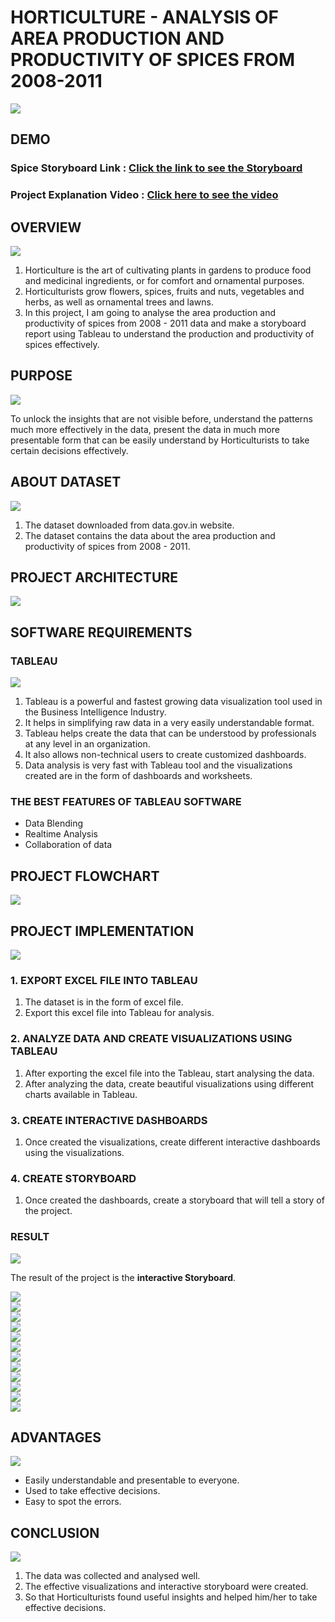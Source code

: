 # HORTICULTURE - ANALYSIS OF AREA PRODUCTION AND PRODUCTIVITY OF SPICES FROM 2008-2011
<img src="https://github.com/surendhar-code/Analysis-of-Crop-Production/blob/main/Analysis%20of%20Spices%20Production%20Storyboard/Screenshots/Screenshot%20(799).png"> <br>
## DEMO
### Spice Storyboard Link : [Click the link to see the Storyboard](https://public.tableau.com/shared/Z2BBCKD7H?:display_count=y&:origin=viz_share_link)
### Project Explanation Video : [Click here to see the video](https://youtu.be/bi9iJYxqblE)
## OVERVIEW
<img src="https://iti.directory/sites/iti.directory/files/ITI-trade-Horticulture.jpg" /> <br>
1. Horticulture is the art of cultivating plants in gardens to produce food and medicinal ingredients, or for comfort and ornamental purposes.
2. Horticulturists grow flowers, spices, fruits and nuts, vegetables and herbs, as well as ornamental trees and lawns. 
3. In this project, I am going to analyse the area production and productivity of spices from 2008 - 2011 data and make a storyboard report using Tableau to understand the production and productivity of spices effectively. 
## PURPOSE
<img src="https://objectiveit.com/wp-content/uploads/2018/12/unlock-data-insights.png" /> <br>

To unlock the insights that are not visible before, understand the patterns much 
more effectively in the data, present the data in much more presentable form that can be easily 
understand by Horticulturists to take certain decisions effectively.
## ABOUT DATASET
<img src="https://s3.amazonaws.com/di-newsletter/images/mobile/dd/11.png" data-align="center"/> <br>
1. The dataset downloaded from data.gov.in website. 
2. The dataset contains the data about the area production and productivity of spices from 2008 - 2011. 
## PROJECT ARCHITECTURE
<img src="https://github.com/surendhar-code/Analysis-of-Crop-Production/blob/main/Analysis%20of%20Spices%20Production%20Storyboard/Project%20Report/PROJECT%20ARCHITECTURE.jpg" /> <br>
## SOFTWARE REQUIREMENTS
### TABLEAU
<img src="https://datavizblog.files.wordpress.com/2018/12/tableau-logo.jpg" /> <br>
1. Tableau is a powerful and fastest growing data visualization tool used in the Business Intelligence Industry. 
2. It helps in simplifying raw data in a very easily understandable format. 
3. Tableau helps create the data that can be understood by professionals at any level in an organization. 
4. It also allows non-technical users to create customized dashboards. 
5. Data analysis is very fast with Tableau tool and the visualizations created are in the form of 
dashboards and worksheets. 
### THE BEST FEATURES OF TABLEAU SOFTWARE
* Data Blending
* Realtime Analysis
* Collaboration of data
## PROJECT FLOWCHART
<img src="https://github.com/surendhar-code/Analysis-of-Crop-Production/blob/main/Analysis%20of%20Spices%20Production%20Storyboard/Project%20Report/FLOWCHART.jpg" /> <br>
## PROJECT IMPLEMENTATION
<img src="https://mutelcor.com/wp-content/uploads/2017/11/implementation-1024x400.jpg" /> <br>
### 1. EXPORT EXCEL FILE INTO TABLEAU
1. The dataset is in the form of excel file.
2. Export this excel file into Tableau for analysis.
### 2. ANALYZE DATA AND CREATE VISUALIZATIONS USING TABLEAU
1. After exporting the excel file into the Tableau, start analysing the data.
2. After analyzing the data, create beautiful visualizations using different charts available in Tableau.
### 3. CREATE INTERACTIVE DASHBOARDS
1. Once created the visualizations, create different interactive dashboards using the visualizations.
### 4. CREATE STORYBOARD
1. Once created the dashboards, create a storyboard that will tell a story of the project.
### RESULT
<img src="https://cdn.dnaindia.com/sites/default/files/styles/full/public/2021/05/21/975155-910427-exam-results.jpg" /> <br>

The result of the project is the **interactive Storyboard**.

<img src="https://github.com/smartinternz02/SPS-10544-Horticulture/blob/main/Analysis%20of%20Spices%20Production%20Storyboard/Screenshots/Screenshot%20(799).png" /> <br>
<img src="https://github.com/smartinternz02/SPS-10544-Horticulture/blob/main/Analysis%20of%20Spices%20Production%20Storyboard/Screenshots/Screenshot%20(800).png" /> <br>
<img src="https://github.com/smartinternz02/SPS-10544-Horticulture/blob/main/Analysis%20of%20Spices%20Production%20Storyboard/Screenshots/Screenshot%20(801).png" /> <br>
<img src="https://github.com/smartinternz02/SPS-10544-Horticulture/blob/main/Analysis%20of%20Spices%20Production%20Storyboard/Screenshots/Screenshot%20(802).png" /> <br>
<img src="https://github.com/smartinternz02/SPS-10544-Horticulture/blob/main/Analysis%20of%20Spices%20Production%20Storyboard/Screenshots/Screenshot%20(803).png" /> <br>
<img src="https://github.com/smartinternz02/SPS-10544-Horticulture/blob/main/Analysis%20of%20Spices%20Production%20Storyboard/Screenshots/Screenshot%20(804).png" /> <br>
<img src="https://github.com/smartinternz02/SPS-10544-Horticulture/blob/main/Analysis%20of%20Spices%20Production%20Storyboard/Screenshots/Screenshot%20(805).png" /> <br>
<img src="https://github.com/smartinternz02/SPS-10544-Horticulture/blob/main/Analysis%20of%20Spices%20Production%20Storyboard/Screenshots/Screenshot%20(806).png" /> <br>
<img src="https://github.com/smartinternz02/SPS-10544-Horticulture/blob/main/Analysis%20of%20Spices%20Production%20Storyboard/Screenshots/Screenshot%20(807).png" /> <br>
<img src="https://github.com/smartinternz02/SPS-10544-Horticulture/blob/main/Analysis%20of%20Spices%20Production%20Storyboard/Screenshots/Screenshot%20(808).png" /> <br>
<img src="https://github.com/smartinternz02/SPS-10544-Horticulture/blob/main/Analysis%20of%20Spices%20Production%20Storyboard/Screenshots/Screenshot%20(809).png" /> <br>
<img src="https://github.com/smartinternz02/SPS-10544-Horticulture/blob/main/Analysis%20of%20Spices%20Production%20Storyboard/Screenshots/Screenshot%20(810).png" /> <br>
## ADVANTAGES
<img src="https://www.tencom.com/hubfs/what%20are%20the%20advantages%20of%20frps-1.jpeg" /> <br>
* Easily understandable and presentable to everyone. 
* Used to take effective decisions. 
* Easy to spot the errors. 
## CONCLUSION
<img src="https://cdn.pixabay.com/photo/2020/12/25/10/18/conclusion-5859031_1280.jpg" /> <br>
1. The data was collected and analysed well.
2. The effective visualizations and interactive storyboard were created.
3. So that Horticulturists found useful insights and helped him/her to take effective decisions.
